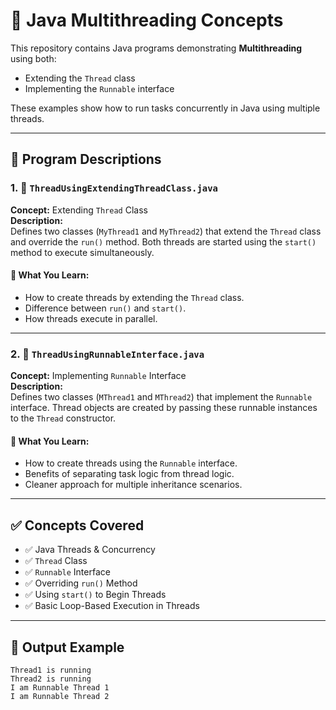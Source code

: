 # 🧵 Java Multithreading Concepts

This repository contains Java programs demonstrating **Multithreading** using both:

- Extending the `Thread` class
- Implementing the `Runnable` interface

These examples show how to run tasks concurrently in Java using multiple threads.

---

## 📂 Program Descriptions

### 1. 🚀 `ThreadUsingExtendingThreadClass.java`
**Concept:** Extending `Thread` Class  
**Description:**  
Defines two classes (`MyThread1` and `MyThread2`) that extend the `Thread` class and override the `run()` method. Both threads are started using the `start()` method to execute simultaneously.

#### 🧠 What You Learn:
- How to create threads by extending the `Thread` class.
- Difference between `run()` and `start()`.
- How threads execute in parallel.

---

### 2. 🔧 `ThreadUsingRunnableInterface.java`
**Concept:** Implementing `Runnable` Interface  
**Description:**  
Defines two classes (`MThread1` and `MThread2`) that implement the `Runnable` interface. Thread objects are created by passing these runnable instances to the `Thread` constructor.

#### 🧠 What You Learn:
- How to create threads using the `Runnable` interface.
- Benefits of separating task logic from thread logic.
- Cleaner approach for multiple inheritance scenarios.

---

## ✅ Concepts Covered

- ✅ Java Threads & Concurrency
- ✅ `Thread` Class
- ✅ `Runnable` Interface
- ✅ Overriding `run()` Method
- ✅ Using `start()` to Begin Threads
- ✅ Basic Loop-Based Execution in Threads

---

## 📝 Output Example

```text
Thread1 is running
Thread2 is running
I am Runnable Thread 1
I am Runnable Thread 2
